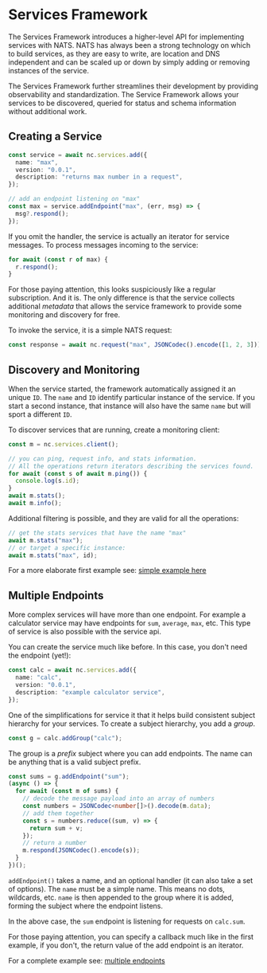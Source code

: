 # Services Framework

The Services Framework introduces a higher-level API for implementing services
with NATS. NATS has always been a strong technology on which to build services,
as they are easy to write, are location and DNS independent and can be scaled up
or down by simply adding or removing instances of the service.

The Services Framework further streamlines their development by providing
observability and standardization. The Service Framework allows your services to
be discovered, queried for status and schema information without additional
work.

## Creating a Service

```typescript
const service = await nc.services.add({
  name: "max",
  version: "0.0.1",
  description: "returns max number in a request",
});

// add an endpoint listening on "max"
const max = service.addEndpoint("max", (err, msg) => {
  msg?.respond();
});
```

If you omit the handler, the service is actually an iterator for service
messages. To process messages incoming to the service:

```typescript
for await (const r of max) {
  r.respond();
}
```

For those paying attention, this looks suspiciously like a regular subscription.
And it is. The only difference is that the service collects additional
_metadata_ that allows the service framework to provide some monitoring and
discovery for free.

To invoke the service, it is a simple NATS request:

```typescript
const response = await nc.request("max", JSONCodec().encode([1, 2, 3]));
```

## Discovery and Monitoring

When the service started, the framework automatically assigned it an unique
`ID`. The `name` and `ID` identify particular instance of the service. If you
start a second instance, that instance will also have the same `name` but will
sport a different `ID`.

To discover services that are running, create a monitoring client:

```typescript
const m = nc.services.client();

// you can ping, request info, and stats information.
// All the operations return iterators describing the services found.
for await (const s of await m.ping()) {
  console.log(s.id);
}
await m.stats();
await m.info();
```

Additional filtering is possible, and they are valid for all the operations:

```typescript
// get the stats services that have the name "max"
await m.stats("max");
// or target a specific instance:
await m.stats("max", id);
```

For a more elaborate first example see:
[simple example here](examples/services/01_services.ts)

## Multiple Endpoints

More complex services will have more than one endpoint. For example a calculator
service may have endpoints for `sum`, `average`, `max`, etc. This type of
service is also possible with the service api.

You can create the service much like before. In this case, you don't need the
endpoint (yet!):

```typescript
const calc = await nc.services.add({
  name: "calc",
  version: "0.0.1",
  description: "example calculator service",
});
```

One of the simplifications for service it that it helps build consistent subject
hierarchy for your services. To create a subject hierarchy, you add a _group_.

```typescript
const g = calc.addGroup("calc");
```

The group is a _prefix_ subject where you can add endpoints. The name can be
anything that is a valid subject prefix.

```typescript
const sums = g.addEndpoint("sum");
(async () => {
  for await (const m of sums) {
    // decode the message payload into an array of numbers
    const numbers = JSONCodec<number[]>().decode(m.data);
    // add them together
    const s = numbers.reduce((sum, v) => {
      return sum + v;
    });
    // return a number
    m.respond(JSONCodec().encode(s));
  }
})();
```

`addEndpoint()` takes a name, and an optional handler (it can also take a set of
options). The `name` must be a simple name. This means no dots, wildcards, etc.
`name` is then appended to the group where it is added, forming the subject
where the endpoint listens.

In the above case, the `sum` endpoint is listening for requests on `calc.sum`.

For those paying attention, you can specify a callback much like in the first
example, if you don't, the return value of the add endpoint is an iterator.

For a complete example see:
[multiple endpoints](examples/services/02_multiple_endpoints.ts)
